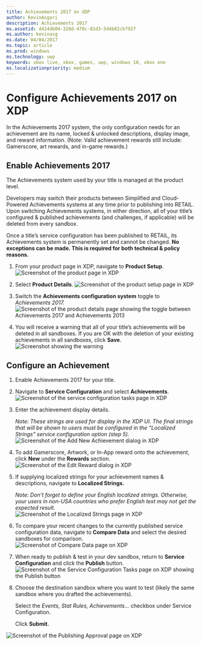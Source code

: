 ```yaml
---
title: Achievements 2017 on XDP
author: KevinAsgari
description: Achievements 2017
ms.assetid: d424db04-328d-470c-81d3-5d4b82cb792f
ms.author: kevinasg
ms.date: 04/04/2017
ms.topic: article
ms.prod: windows
ms.technology: uwp
keywords: xbox live, xbox, games, uwp, windows 10, xbox one
ms.localizationpriority: medium
---
```


# Configure Achievements 2017 on XDP

In the Achievements 2017 system, the only configuration needs for an achievement are its name, locked & unlocked descriptions, display image, and reward information. (Note: Valid achievement rewards still include: Gamerscore, art rewards, and in-game rewards.)

<span id="_Enable_Simplified_Achievements" class="anchor"></span>

## Enable Achievements 2017

The Achievements system used by your title is managed at the product level.  

Developers may switch their products between Simplified and Cloud-Powered Achievements systems at any time prior to publishing into RETAIL. Upon switching Achievements systems, in either direction, all of your title’s configured & published achievements (and challenges, if applicable) will be deleted from every sandbox. 

Once a title’s service configuration has been published to RETAIL, its Achievements system is permanently set and cannot be changed. **No exceptions can be made. This is required for both technical & policy reasons.**

1.  From your product page in XDP, navigate to **Product Setup**.
![Screenshot of the product page in XDP](../../images/omega/simplified-achievements-1.png)

2.  Select **Product Details**.
![Screenshot of the product setup page in XDP](../../images/omega/simplified-achievements-2.png)

1.  Switch the **Achievements configuration system** toggle to *Achievements 2017.*
![Screenshot of the product details page showing the toggle between Achievements 2017 and Achievements 2013](../../images/omega/simplified-achievements-3.png)

1.  You will receive a warning that all of your title’s achievements will be deleted in all sandboxes. If you are OK with the deletion of your existing achievements in all sandboxes, click **Save**.
![Screenshot showing the warning](../../images/omega/simplified-achievements-4.png)

## Configure an Achievement

1.  Enable Achievements 2017 for your title.

2.  Navigate to **Service Configuration** and select **Achievements**.
![Screenshot of the service configuration tasks page in XDP](../../images/omega/simplified-achievements-5.png)

1.  Enter the achievement display details.

    *Note: These strings are used for display in the XDP UI. The final strings that will be shown to users must be configured in the “Localized Strings” service configuration option (step 5).*<br>
![Screenshot of the Add New Achievement dialog in XDP](../../images/omega/simplified-achievements-6.png)

1.  To add Gamerscore, Artwork, or In-App reward onto the achievement, click **New** under the **Rewards** section.
![Screenshot of the Edit Reward dialog in XDP](../../images/omega/simplified-achievements-7.png)

1.  If supplying localized strings for your achievement names & descriptions, navigate to **Localized Strings.**

    *Note: Don’t forget to define your English localized strings. Otherwise, your users in non-USA countries who prefer English text may not get the expected result.*<br>
![Screenshot of the Localized Strings page in XDP](../../images/omega/simplified-achievements-8.png)

1.  To compare your recent changes to the currently published service configuration data, navigate to **Compare Data** and select the desired sandboxes for comparison.
![Screenshot of Compare Data page on XDP](../../images/omega/simplified-achievements-9.png)

1.  When ready to publish & test in your dev sandbox, return to **Service Configuration** and click the **Publish** button.
![Screenshot of the Service Configuration Tasks page on XDP showing the Publish button](../../images/omega/simplified-achievements-10.png)

1.  Choose the destination sandbox where you want to test (likely the same sandbox where you drafted the achievements).

    Select the *Events, Stat Rules, Achievements…* checkbox under Service Configuration.

    Click **Submit.**

![Screenshot of the Publishing Approval page on XDP](../../images/omega/simplified-achievements-11.png)
